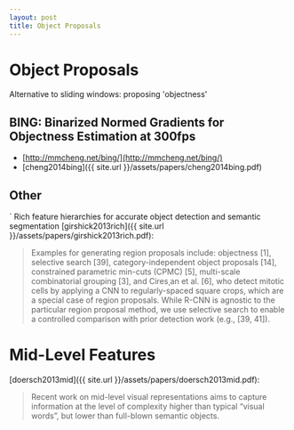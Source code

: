 ```yaml
---
layout: post
title: Object Proposals
---
```


# Object Proposals

Alternative to sliding windows: proposing 'objectness'

## BING: Binarized Normed Gradients for Objectness Estimation at 300fps

- [http://mmcheng.net/bing/](http://mmcheng.net/bing/)
- [cheng2014bing]({{ site.url }}/assets/papers/cheng2014bing.pdf)


## Other
`
Rich feature hierarchies for accurate object detection and semantic segmentation
[girshick2013rich]({{ site.url }}/assets/papers/girshick2013rich.pdf): 

> Examples for generating region proposals include: objectness [1], selective
> search [39], category-independent object proposals [14], constrained parametric
> min-cuts (CPMC) [5], multi-scale combinatorial grouping [3], and Cires¸an et al.
> [6], who detect mitotic cells by applying a CNN to regularly-spaced square
> crops, which are a special case of region proposals. While R-CNN is agnostic to
> the particular region proposal method, we use selective search to enable a
> controlled comparison with prior detection work (e.g., [39, 41]).


# Mid-Level Features

[doersch2013mid]({{ site.url }}/assets/papers/doersch2013mid.pdf):

> Recent work on mid-level visual representations aims to capture information at the
level of complexity higher than typical “visual words”, but lower than full-blown
semantic objects.


